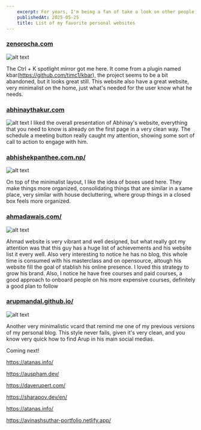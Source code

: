 ```yaml
---
    excerpt: For years, I'm being a fan of take a look on other people personal websites, these are the ones that I most loved and why
    publishedAt: 2025-05-25
    title: List of my favorite personal websites
---
```


### [zenorocha.com](https://zenorocha.com/)
![alt text](images/posts/list-of-great-personal-websites/zenorocha.com.br.png)

The Ctrl + K spotlight mirror got me here. It come from a plugin named kbar(https://github.com/timc1/kbar), the project seems to be a bit abandoned, but it looks great still. This website also have a great website, very minimalist on the home, just what's needed for the user know what he needs.




### [abhinaythakur.com](https://www.abhinaythakur.com/)
![alt text](images/posts/list-of-great-personal-websites/abhinaythakur.com.png)
I liked the overall presentation of Abhinay's website, everything that you need to know is already on the first page in a very clean way. The schedule a meeting button really caught my attention, showing some sort of call to action to engage with him.


### [abhishekpanthee.com.np/](https://abhishekpanthee.com.np/)
![alt text](images/posts/list-of-great-personal-websites/abhishekpanthee.com.np.png)

On top of the minimalist layout, I like the idea of boxes used here. They make things more organized, consolidating things that are similar in a same place, very similar with house decluttering, where group things in a closed box feels more organized.



### [ahmadawais.com/](https://ahmadawais.com/)
![alt text](images/posts/list-of-great-personal-websites/ahmadawais.com.png)

Ahmad website is very vibrant and well designed, but what really got my attention was that this guy has a huge list of achievements and his website list it every well. Also very interesting to notice he has no blog, this whole time is consumed with his masterclass and on opensource, altough his website fill the goal of stablish his online presence. I loved this strategy to grow his brand. Also, I notice he have free courses and paid courses, a good approach to onboard people on his more expensive courses, definitely a good plan to follow


### [arupmandal.github.io/](https://arupmandal.github.io/)
![alt text](images/posts/list-of-great-personal-websites/arupmandal.github.io.png)

Another very minimalistic vcard that remind me one of my previous versions of my personal blog. This style never fails, given it's very clean, and you know very quick how to find Arup in his main social medias.


Coming next!

https://atanas.info/

https://auspham.dev/

https://daverupert.com/

https://sharapov.dev/en/

https://atanas.info/

https://avinashsuthar-portfolio.netlify.app/